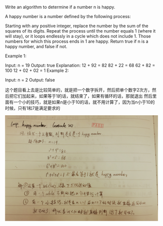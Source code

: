 Write an algorithm to determine if a number n is happy.

A happy number is a number defined by the following process:

Starting with any positive integer, replace the number by the sum of the squares of its digits.
Repeat the process until the number equals 1 (where it will stay), or it loops endlessly in a cycle which does not include 1.
Those numbers for which this process ends in 1 are happy.
Return true if n is a happy number, and false if not.

 

Example 1:

Input: n = 19
Output: true
Explanation:
12 + 92 = 82
82 + 22 = 68
62 + 82 = 100
12 + 02 + 02 = 1
Example 2:

Input: n = 2
Output: false


这个题目看上去是比较简单的，就是把一个数字拆开，然后把单个数字2次方，然后把它们加起来，如果等于1的话，就结束了，如果有循环的话，那就退出
然后里面有一个小的技巧，就是如果n是小于10的话，就不用计算了，因为当n小于10的时候，只有1和7是满足要求的

![0202](./0202手抄.jpg)